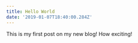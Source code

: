 ```yaml
---
title: Hello World
date: '2019-01-07T18:40:00.284Z'
---
```


This is my first post on my new  blog! How exciting!

